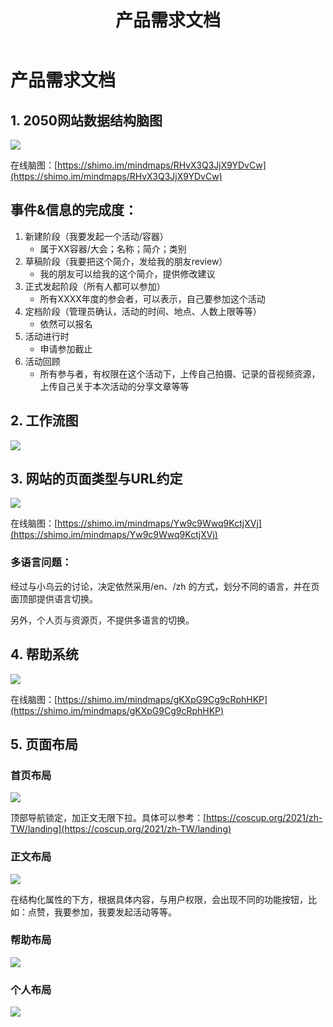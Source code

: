 ﻿---
title: 产品需求文档
slug: /ProductDoc/index
---

# 产品需求文档

## 1. 2050网站数据结构脑图

![](2050-web-struction.png)

在线脑图：[https://shimo.im/mindmaps/RHvX3Q3JjX9YDvCw](https://shimo.im/mindmaps/RHvX3Q3JjX9YDvCw)

## 事件&信息的完成度：
1. 新建阶段（我要发起一个活动/容器）
    * 属于XX容器/大会；名称；简介；类别
2. 草稿阶段（我要把这个简介，发给我的朋友review）
    * 我的朋友可以给我的这个简介，提供修改建议
3. 正式发起阶段（所有人都可以参加）
    * 所有XXXX年度的参会者，可以表示，自己要参加这个活动
4. 定档阶段（管理员确认，活动的时间、地点、人数上限等等）
    * 依然可以报名
5. 活动进行时
    * 申请参加截止
6. 活动回顾
    * 所有参与者，有权限在这个活动下，上传自己拍摄、记录的音视频资源，上传自己关于本次活动的分享文章等等

## 2. 工作流图

![](workflow.png)

## 3. 网站的页面类型与URL约定

![](page-url.png)

在线脑图：[https://shimo.im/mindmaps/Yw9c9Wwq9KctjXVj](https://shimo.im/mindmaps/Yw9c9Wwq9KctjXVj)

### 多语言问题：

经过与小乌云的讨论，决定依然采用/en、/zh 的方式，划分不同的语言，并在页面顶部提供语言切换。

另外，个人页与资源页，不提供多语言的切换。

## 4. 帮助系统

![](help.png)

在线脑图：[https://shimo.im/mindmaps/gKXpG9Cg9cRphHKP](https://shimo.im/mindmaps/gKXpG9Cg9cRphHKP)

## 5. 页面布局

### 首页布局

![](web-layout-1.png)

顶部导航锁定，加正文无限下拉。具体可以参考：[https://coscup.org/2021/zh-TW/landing](https://coscup.org/2021/zh-TW/landing)

### 正文布局

![](web-layout-2.png)

在结构化属性的下方，根据具体内容，与用户权限，会出现不同的功能按钮，比如：点赞，我要参加，我要发起活动等等。

### 帮助布局

![](web-layout-3.png)

### 个人布局

![](web-layout-4.png)